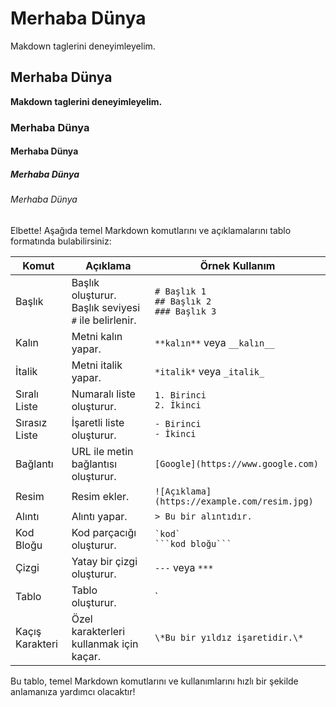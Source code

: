 # Merhaba Dünya
Makdown taglerini deneyimleyelim.
## Merhaba Dünya
**Makdown taglerini deneyimleyelim.**
### Merhaba Dünya
#### Merhaba Dünya
##### Merhaba Dünya
###### Merhaba Dünya

Elbette! Aşağıda temel Markdown komutlarını ve açıklamalarını tablo formatında bulabilirsiniz:

| Komut               | Açıklama                                                | Örnek Kullanım                                |
|---------------------|---------------------------------------------------------|-----------------------------------------------|
| Başlık              | Başlık oluşturur. Başlık seviyesi `#` ile belirlenir. | `# Başlık 1` <br> `## Başlık 2` <br> `### Başlık 3` |
| Kalın               | Metni kalın yapar.                                     | `**kalın**` veya `__kalın__`                |
| İtalik              | Metni italik yapar.                                   | `*italik*` veya `_italik_`                  |
| Sıralı Liste        | Numaralı liste oluşturur.                              | `1. Birinci` <br> `2. İkinci`                |
| Sırasız Liste       | İşaretli liste oluşturur.                              | `- Birinci` <br> `- İkinci`                  |
| Bağlantı            | URL ile metin bağlantısı oluşturur.                    | `[Google](https://www.google.com)`           |
| Resim               | Resim ekler.                                           | `![Açıklama](https://example.com/resim.jpg)`|
| Alıntı              | Alıntı yapar.                                         | `> Bu bir alıntıdır.`                        |
| Kod Bloğu           | Kod parçacığı oluşturur.                               | `` `kod` `` <br> ```` ```kod bloğu``` ```` |
| Çizgi               | Yatay bir çizgi oluşturur.                             | `---` veya `***`                             |
| Tablo               | Tablo oluşturur.                                       | `| Başlık 1 | Başlık 2 |` <br> `|----------|----------|` |
| Kaçış Karakteri     | Özel karakterleri kullanmak için kaçar.                | `\*Bu bir yıldız işaretidir.\*`              |

Bu tablo, temel Markdown komutlarını ve kullanımlarını hızlı bir şekilde anlamanıza yardımcı olacaktır!
